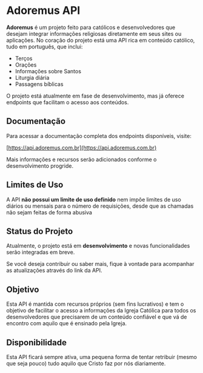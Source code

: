 # Adoremus API

**Adoremus** é um projeto feito para católicos e desenvolvedores que desejam integrar informações religiosas diretamente em seus sites ou aplicações. No coração do projeto está uma API rica em conteúdo católico, tudo em português, que inclui:

- Terços
- Orações
- Informações sobre Santos
- Liturgia diária
- Passagens bíblicas

O projeto está atualmente em fase de desenvolvimento, mas já oferece endpoints que facilitam o acesso aos conteúdos.

## Documentação

Para acessar a documentação completa dos endpoints disponíveis, visite:

[https://api.adoremus.com.br](https://api.adoremus.com.br)

Mais informações e recursos serão adicionados conforme o desenvolvimento progride.

## Limites de Uso
A API **não possui um limite de uso definido** nem impõe limites de uso diários ou mensais para o número de requisições, desde que as chamadas não sejam feitas de forma abusiva

## Status do Projeto

Atualmente, o projeto está em **desenvolvimento** e novas funcionalidades serão integradas em breve.

Se você deseja contribuir ou saber mais, fique à vontade para acompanhar as atualizações através do link da API.

## Objetivo
Esta API é mantida com recursos próprios (sem fins lucrativos) e tem o objetivo de facilitar o acesso a informações da Igreja Católica para todos os desenvolvedores que precisarem de um conteúdo confiável e que vá de encontro com aquilo que é ensinado pela Igreja.

## Disponibilidade
Esta API ficará sempre ativa, uma pequena forma de tentar retribuir (mesmo que seja pouco) tudo aquilo que Cristo faz por nós diariamente.